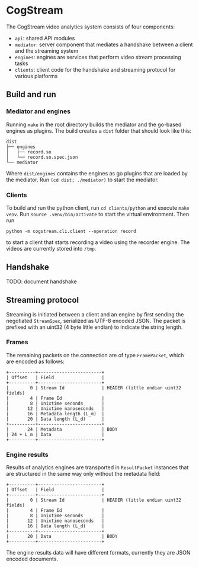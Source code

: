 CogStream
=========

The CogStream video analytics system consists of four components:

* `api`: shared API modules
* `mediator`: server component that mediates a handshake between a client and the streaming system
* `engines`: engines are services that perform video stream processing tasks
* `clients`: client code for the handshake and streaming protocol for various platforms

Build and run
-------------

### Mediator and engines

Running `make` in the root directory builds the mediator and the go-based engines as plugins.
The build creates a `dist` folder that should look like this:

    dist
    ├── engines
    │   ├── record.so
    │   └── record.so.spec.json
    └── mediator

Where `dist/engines` contains the engines as go plugins that are loaded by the mediator.
Run `(cd dist; ./mediator)` to start the mediator.


### Clients

To build and run the python client, run `cd clients/python` and execute `make venv`.
Run `source .venv/bin/activate` to start the virtual environment.
Then run

    python -m cogstream.cli.client --operation record

to start a client that starts recording a video using the recorder engine.
The videos are currently stored into `/tmp`.

Handshake
---------

TODO: document handshake

Streaming protocol
------------------

Streaming is initiated between a client and an engine by first sending the negotiated `StreamSpec`, serialized as UTF-8 encoded JSON.
The packet is prefixed with an uint32 (4 byte little endian) to indicate the string length.

### Frames

The remaining packets on the connection are of type `FramePacket`, which are encoded as follows:

    +----------+------------------------+
    | Offset   | Field                  |
    +----------+------------------------+
    |        0 | Stream Id              | HEADER (little endian uint32 fields)
    |        4 | Frame Id               |
    |        8 | Unixtime seconds       |
    |       12 | Unixtime nanoseconds   |
    |       16 | Metadata length (L_m)  |
    |       20 | Data length (L_d)      |
    +----------+------------------------+
    |       24 | Metadata               | BODY
    | 24 + L_m | Data                   |
    +----------+------------------------+

### Engine results

Results of analytics engines are transported in `ResultPacket` instances that are structured in the same way only without the metadata field:

    +----------+------------------------+
    | Offset   | Field                  |
    +----------+------------------------+
    |        0 | Stream Id              | HEADER (little endian uint32 fields)
    |        4 | Frame Id               |
    |        8 | Unixtime seconds       |
    |       12 | Unixtime nanoseconds   |
    |       16 | Data length (L_d)      |
    +----------+------------------------+
    |       20 | Data                   | BODY
    +----------+------------------------+

The engine results data will have different formats, currently they are JSON encoded documents.
